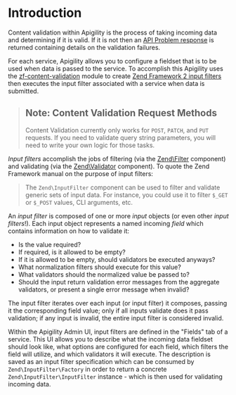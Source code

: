 Introduction
============

Content validation within Apigility is the process of taking incoming data and determining if it is
valid. If it is not then an [API Problem response](/api-primer/error-reporting.md) is returned
containing details on the validation failures.

For each service, Apigility allows you to configure a fieldset that is to be used when data is
passed to the service. To accomplish this Apigility uses the
[zf-content-validation](https://github.com/zfcampus/zf-content-validation) module to create 
[Zend Framework 2 input filters](http://framework.zend.com/manual/2.3/en/modules/zend.input-filter.intro.html)
then executes the input filter associated with a service when data is submitted.

> ## Note: Content Validation Request Methods
>
> Content Validation currently only works for `POST`, `PATCH`, and `PUT` requests. If you need to
> validate query string parameters, you will need to write your own logic for those tasks.

_Input filters_ accomplish the jobs of filtering (via the
[Zend\Filter](http://framework.zend.com/manual/2.3/en/modules/zend.filter.html) component) and
validating (via the [Zend\Validator](http://framework.zend.com/manual/2.3/en/modules/zend.validator.html)
component). To quote the Zend Framework manual on the purpose of input filters:

> The `Zend\InputFilter` component can be used to filter and validate generic sets of input data.
> For instance, you could use it to filter `$_GET` or `$_POST` values, CLI arguments, etc.

An _input filter_ is composed of one or more _input_ objects (or even other _input filters_!). Each
input object represents a named incoming _field_ which contains information on how to validate it:

- Is the value required?
- If required, is it allowed to be empty?
- If it is allowed to be empty, should validators be executed anyways?
- What normalization filters should execute for this value?
- What validators should the normalized value be passed to?
- Should the input return validation error messages from the aggregate validators, or present a
  single error message when invalid?

The input filter iterates over each input (or input filter) it composes, passing it the
corresponding field value; only if all inputs validate does it pass validation; if any input is invalid,
the entire input filter is considered invalid.

Within the Apigility Admin UI, input filters are defined in the "Fields" tab of a service. This UI
allows you to describe what the incoming data fieldset should look like, what options are configured
for each field, which filters the field will utilize, and which validators it will execute. The
description is saved as an input filter specification which can be consumed by
`Zend\InputFilter\Factory` in order to return a concrete `Zend\InputFilter\InputFilter` instance -
which is then used for validating incoming data.
